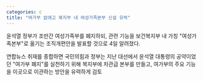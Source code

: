 ```yaml
---
categories: c
title: "여가부 없애고 복지부 내 여성가족본부 신설 유력"
---
```

  윤석열 정부가 조만간 여성가족부를 폐지하되, 관련 기능을 보건복지부 내 가칭 "여성가족본부"로 옮기는 조직개편안을 발표할 것으로 4일 알려졌다.
 
 연합뉴스 취재를 종합하면 국민의힘과 정부는 지난 대선에서 윤석열 대통령의 공약이었던 "여가부 폐지"를 실천하기 위해 복지부에 차관급 본부를 만들고, 여가부의 주요 기능을 이곳으로 이관하는 방안을 유력하게 검토